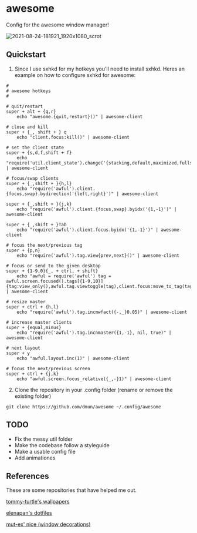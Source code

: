 # awesome
Config for the awesome window manager!

![2021-08-24-181921_1920x1080_scrot](https://user-images.githubusercontent.com/39461169/131265996-ecae094b-9470-45c2-b810-854536d20059.png)

## Quickstart
1. Since I use sxhkd for my hotkeys you'll need to install sxhkd. Heres an example on how to configure sxhkd for awesome:
```
#
# awesome hotkeys
#

# quit/restart
super + alt + {q,r}
	echo "awesome.{quit,restart}()" | awesome-client

# close and kill
super + {_, shift + } q
	echo "client.focus:kill()" | awesome-client

# set the client state
super + {s,d,f,shift + f}
	echo "require('util.client_state').change('{stacking,default,maximized,fullscreen}')" | awesome-client

# focus/swap clients
super + {_,shift + }{h,l}
	echo "require('awful').client.{focus,swap}.bydirection('{left,right}')" | awesome-client

super + {_,shift + }{j,k}
	echo "require('awful').client.{focus,swap}.byidx('{1,-1}')" | awesome-client

super + {_,shift + }Tab
	echo "require('awful').client.focus.byidx('{1,-1}')" | awesome-client

# focus the next/previous tag
super + {p,n}
	echo "require('awful').tag.view{prev,next}()" | awesome-client

# focus or send to the given desktop
super + {1-9,0}{_, + ctrl, + shift}
	echo "awful = require('awful') tag = awful.screen.focused().tags[{1-9,10}] {tag:view_only(),awful.tag.viewtoggle(tag),client.focus:move_to_tag(tag)}" | awesome-client

# resize master
super + ctrl + {h,l}
	echo "require('awful').tag.incmwfact({-,_}0.05)" | awesome-client

# increase master clients
super + {equal,minus}
	echo "require('awful').tag.incnmaster({1,-1}, nil, true)" | awesome-client

# next layout
super + y
	echo "awful.layout.inc(1)" | awesome-client

# focus the next/previous screen
super + ctrl + {j,k}
	echo "awful.screen.focus_relative({_,-}1)" | awesome-client
```
2. Clone the repository in your .config folder (rename or remove the existing folder)
```
git clone https://github.com/dmun/awesome ~/.config/awesome
```

## TODO
* Fix the messy util folder
* Make the codebase follow a styleguide
* Make a usable config file
* Add animationes

## References
These are some repositories that have helped me out.

[tommy-turtle's wallpapers](https://www.reddit.com/gallery/oum2ie)

[elenapan's dotfiles](https://github.com/elenapan/dotfiles)

[mut-ex' nice (window decorations)](https://github.com/mut-ex/awesome-wm-nice)
